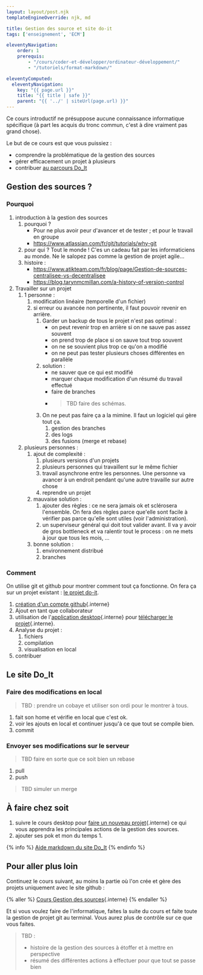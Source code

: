 ```yaml
---
layout: layout/post.njk 
templateEngineOverride: njk, md

title: Gestion des source et site do-it
tags: ['enseignement', 'ECM']

eleventyNavigation:
    order: 1
    prerequis:
        - "/cours/coder-et-développer/ordinateur-développement/"
        - "/tutoriels/format-markdown/"

eleventyComputed:
  eleventyNavigation:
    key: "{{ page.url }}"
    title: "{{ title | safe }}"
    parent: "{{ '../' | siteUrl(page.url) }}"
---
```




Ce cours introductif ne présuppose aucune connaissance informatique spécifique (à part les acquis du tronc commun, c'est à dire vraiment pas grand chose).

Le but de ce cours est que vous puissiez :

- comprendre la problématique de la gestion des sources
- gérer efficacement un projet à plusieurs
- contribuer [au parcours Do_It](https://francoisbrucker.github.io/do-it/)

## Gestion des sources ?

### Pourquoi

1. introduction à la gestion des sources
   1. pourquoi ?
      - Pour ne plus avoir peur d'avancer et de tester ; et pour le travail en groupe
      - <https://www.atlassian.com/fr/git/tutorials/why-git>
   2. pour qui ? Tout le monde ! C'es un cadeau fait par les informaticiens au monde. Ne le salopez pas comme la gestion de projet agile...
   3. histoire :
      - <https://www.atikteam.com/fr/blog/page/Gestion-de-sources-centralisee-vs-decentralisee>
      - <https://blog.tarynmcmillan.com/a-history-of-version-control>
2. Travailler sur un projet
   1. 1 personne :
      1. modification linéaire (temporelle d'un fichier)
      2. si erreur ou avancée non pertinente, il faut pouvoir revenir en arrière.
         1. Garder un backup de tous le projet n'est pas optimal :
            - on peut revenir trop en arrière si on ne sauve pas assez souvent
            - on prend trop de place si on sauve tout trop souvent
            - on ne se souvient plus trop ce qu'on a modifié
            - on ne peut pas tester plusieurs choses différentes en parallèle
         2. solution :
            - ne sauver que ce qui est modifié
            - marquer chaque modification d'un résumé du travail effectué
            - faire de branches
            - > TBD faire des schémas.
         3. On ne peut pas faire ça a la mimine. Il faut un logiciel qui gère tout ça.
            1. gestion des branches
            2. des logs
            3. des fusions (merge et rebase)
   2. plusieurs personnes :
      1. ajout de complexité :
         1. plusieurs versions d'un projets
         2. plusieurs personnes qui travaillent sur le même fichier
         3. travail asynchrone entre les personnes. Une personne va avancer à un endroit pendant qu'une autre travaille sur autre chose
         4. reprendre un projet
      2. mauvaise solution :
         1. ajouter des règles : ce ne sera jamais ok et sclérosera l'ensemble. On fera des règles parce que'elle sont facile à vérifier pas parce qu'elle sont utiles (voir l'administration).
         2. un superviseur général qui doit tout valider avant. Il va y avoir de gros bottleneck et va ralentir tout le process : on ne mets à jour que tous les mois, ...
      3. bonne solution :
         1. environnement distribué
         2. branches

### Comment

On utilise git et github pour montrer comment tout ça fonctionne. On fera ça sur un projet existant : [le projet do-it](https://github.com/FrancoisBrucker/do-it).

1. [création d'un compte github](/cours/gestion-des-sources#compte-github){.interne}
2. Ajout en tant que collaborateur
3. utilisation de l'[application desktop](/cours/gestion-des-sources/projet-github-desktop/){.interne} pour [télécharger le projet](/cours/gestion-des-sources/projet-github-desktop/#récupérer-projet){.interne}.
4. Analyse du projet :
   1. fichiers
   2. compilation
   3. visualisation en local
5. contribuer

## Le site Do_It

### Faire des modifications en local

> TBD : prendre un cobaye et utiliser son ordi pour le montrer à tous.

1. fait son home et vérifie en local que c'est ok.
2. voir les ajouts en local et continuer jusqu'à ce que tout se compile bien.
3. commit

### Envoyer ses modifications sur le serveur

> TBD faire en sorte que ce soit bien un rebase

1. pull
2. push

> TBD simuler un merge

## À faire chez soit

1. suivre le cours desktop pour [faire un nouveau projet](/cours/gestion-des-sources/projet-github-desktop/#nouveau-projet){.interne} ce qui vous apprendra les principales actions de la gestion des sources.
2. ajouter ses pok et mon du temps 1.

{% info %}
[Aide markdown du site Do_It](https://francoisbrucker.github.io/do-it/cs/contribuer-au-site/)
{% endinfo %}

## Pour aller plus loin

Continuez le cours suivant, au moins la partie où l'on crée et gère des projets uniquement avec le site github :

{% aller %}
[Cours Gestion des sources](/cours/gestion-des-sources/){.interne}
{% endaller %}

Et si vous voulez faire de l'informatique, faites la suite du cours et faite toute la gestion de projet git au terminal. Vous aurez plus de contrôle sur ce que vous faites.

> TBD :
>
> - histoire de la gestion des sources à étoffer et à mettre en perspective
> - résumé des différentes actions à effectuer pour que tout se passe bien
